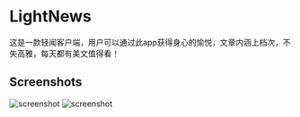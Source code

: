 # LightNews
这是一款轻闻客户端，用户可以通过此app获得身心的愉悦，文章内涵上档次，不失高雅，每天都有美文值得看！
## Screenshots
![screenshot](https://github.com/jinhuizxc/LightNews/blob/master/screenshot/collect.jpg)
![screenshot](https://github.com/jinhuizxc/LightNews/blob/master/screenshot/home.jpg)
